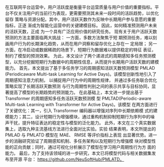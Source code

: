在互联网平台运营中，用户活跃度是衡量平台运营质量与用户价值的重要指标。平
台不仅关注用户的当前行为表现，更需要预测其未来一段时间的活跃趋势，以优化留存
策略与资源分配。其中，用户活跃天数作为反映中长期用户参与意愿的重要指标，正逐
渐成为智能化运营中的关键建模目标。 因此，如何精准预测用户未来的活跃天数，正成
为一个具有广泛应用价值的研究任务。
现有关于用户活跃天数预测的方法主要面临两大挑战： 一方面，多数方法聚焦于短
期预测任务，难以刻画用户行为的长期演化趋势，从而在用户洞察和留存优化上存在一
定局限； 另一方面，在冷启动或数据稀疏的场景下，短期行为数据难以提供稳定的特征
表征，制约了模型的预测效果。 为此，本文设计了两个递进式的周期感知多任务预测模
型，以充分挖掘短期行为数据中的周期性信息，从而提升长期用户活跃天数的建模能力。
首先，本文提出了基于多任务学习的周期感知活跃天数预测模型 PMLAD (Periodicaware Multi-task Learning for Active Days)。该模型创新性地引入了周期感知注意力机制，
以捕捉用户行为中的周期性规律， 并通过多任务联合优化策略实现了长期活跃天数预测
与行为周期性判别之间的表示共享与目标协同，显著提高了模型的长期趋势的预测能力。
在此基础上，本文进一步提出基于 Transformer 的周期感知多任务活跃天数预测模
型 PMLTAD(Periodic-aware Multi-task Learning with Transformer for Active Days)。该模型
在两方面进行了关键优化：其一，引入 Transformer 编码器以增强对序列中长期依赖模
式的建模能力；其二，设计短期行为增强模块，通过重构机制抑制短期行为序列中的噪
声干扰，提升特征表达的稳定性与模型的泛化能力。
此外，本文在三个真实数据集上，选取九种主流基线方法进行全面对比实验。实验
结果表明，本文所提出的 PMLAD 与 PMLATD 模型在 MAE、 RMSE 等评价指标上表现
出显著优势。进一步的消融研究验证了周期感知机制、多任务架构以及短期行为增强模
块对模型性能的正向贡献；同时，通过可视化分析展示了模型在学习用户周期性行为方
面的能力。
最后，为了支持该领域的进一步研究，本文已将模型代码与相关数据集发布至开源
平台： https://github.com/NeuSoftHub/PMLATD。
